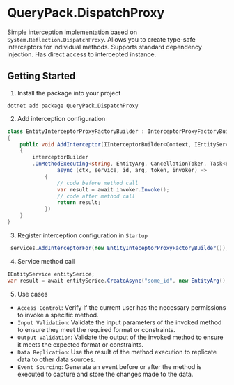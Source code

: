# QueryPack.DispatchProxy 
Simple interception implementation based on `System.Reflection.DispatchProxy`. Allows you to create type-safe interceptors for individual methods. Supports standard dependency injection. Has direct access to intercepted instance.

## Getting Started
1. Install the package into your project
```
dotnet add package QueryPack.DispatchProxy
```
2. Add interception configuration
```c#
class EntityInterceptorProxyFactoryBuilder : InterceptorProxyFactoryBuilder<Context, IEntityService>
{
    public void AddInterceptor(IInterceptorBuilder<Context, IEntityService> interceptorBuilder)
    {
        interceptorBuilder
        .OnMethodExecuting<string, EntityArg, CancellationToken, Task<EntityResult>>(e => e.CreateAsync,
                async (ctx, service, id, arg, token, invoker) =>
            {
                // code before method call
                var result = await invoker.Invoke();
                // code after method call
                return result;
            })
    }
}
```
3. Register interception configuration in `Startup`
```c#
 services.AddInterceptorFor(new EntityInteceptorProxyFactoryBuilder());
```
4. Service method call
```c#
IEntityService entitySerice;
var result = await entitySerice.CreateAsync("some_id", new EntityArg(), CancellationToken.None);
```
5. Use cases
- `Access Control`: Verify if the current user has the necessary permissions to invoke a specific method.
- `Input Validation`: Validate the input parameters of the invoked method to ensure they meet the required format or constraints.
- `Output Validation`: Validate the output of the invoked method to ensure it meets the expected format or constraints.
- `Data Replication`: Use the result of the method execution to replicate data to other data sources.
- `Event Sourcing`: Generate an event before or after the method is executed to capture and store the changes made to the data.
